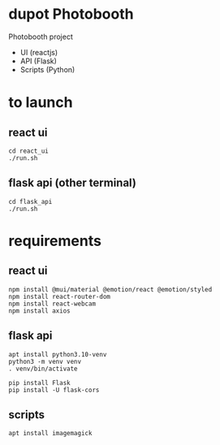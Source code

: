 # dupot Photobooth
Photobooth project 
- UI (reactjs) 
- API (Flask) 
- Scripts (Python)

# to launch

## react ui
    cd react_ui
    ./run.sh

## flask api (other terminal)
    cd flask_api
    ./run.sh


# requirements

## react ui
    npm install @mui/material @emotion/react @emotion/styled
    npm install react-router-dom
    npm install react-webcam
    npm install axios


## flask api
    apt install python3.10-venv
    python3 -m venv venv
    . venv/bin/activate

    pip install Flask
    pip install -U flask-cors


## scripts
    apt install imagemagick
